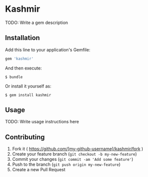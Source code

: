 # Kashmir

TODO: Write a gem description

## Installation

Add this line to your application's Gemfile:

```ruby
gem 'kashmir'
```

And then execute:

    $ bundle

Or install it yourself as:

    $ gem install kashmir

## Usage

TODO: Write usage instructions here

## Contributing

1. Fork it ( https://github.com/[my-github-username]/kashmir/fork )
2. Create your feature branch (`git checkout -b my-new-feature`)
3. Commit your changes (`git commit -am 'Add some feature'`)
4. Push to the branch (`git push origin my-new-feature`)
5. Create a new Pull Request

